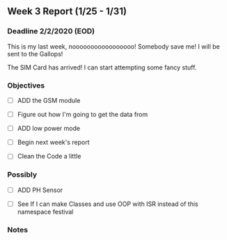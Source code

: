 ## Week 3 Report (1/25 - 1/31)

### Deadline 2/2/2020 (EOD)

This is my last week, nooooooooooooooooo! Somebody save me! I will be sent to the Gallops! 

The SIM Card has arrived! I can start attempting some fancy stuff.



### Objectives

- [ ] ADD the GSM module

- [ ] Figure out how I'm going to get the data from 

- [ ] ADD low power mode

- [ ] Begin next week's report

- [ ] Clean the Code a little

  

### Possibly

- [ ] ADD PH Sensor

- [ ] See If I can make Classes and use OOP with ISR instead of this namespace festival

  

### Notes
